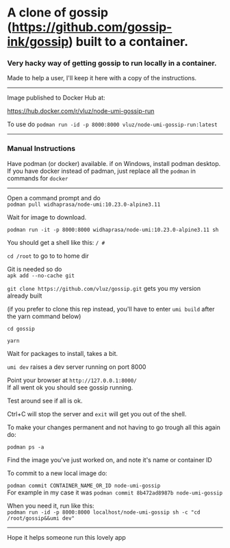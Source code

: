 # A clone of gossip (https://github.com/gossip-ink/gossip) built to a container.

### Very hacky way of getting gossip to run locally in a container.

Made to help a user, I'll keep it here with a copy of the instructions.

<hr>

Image published to Docker Hub at:

https://hub.docker.com/r/vluz/node-umi-gossip-run

To use do `podman run -id -p 8000:8000 vluz/node-umi-gossip-run:latest`

<hr>

### Manual Instructions

Have podman (or docker) available. if on Windows, install podman desktop.       
If you have docker instead of padman, just replace all the `podman` in commands for `docker`

<hr>

Open a command prompt and do     
`podman pull widhaprasa/node-umi:10.23.0-alpine3.11`

Wait for image to download.

`podman run -it -p 8000:8000 widhaprasa/node-umi:10.23.0-alpine3.11 sh`

You should get a shell like this: `/ # `

`cd /root` to go to to home dir

Git is needed so do     
`apk add --no-cache git`

`git clone https://github.com/vluz/gossip.git` gets you my version already built

(if you prefer to clone this rep instead, you'll have to enter `umi build` after the yarn command below)

`cd gossip`

`yarn`

Wait for packages to install, takes a bit.

`umi dev` raises a dev server running on port 8000

Point your browser at `http://127.0.0.1:8000/`          
If all went ok you should see gossip running.

Test around see if all is ok.

Ctrl+C will stop the server and `exit` will get you out of the shell.

To make your changes permanent and not having to go trough all this again do:        

`podman ps -a`

Find the image you've just worked on, and note it's name or container ID         

To commit to a new local image do:        

`podman commit CONTAINER_NAME_OR_ID node-umi-gossip`          
For example in my case it was `podman commit 8b472ad8987b node-umi-gossip`

When you need it, run like this:       
`podman run -id -p 8000:8000 localhost/node-umi-gossip sh -c "cd /root/gossip&&umi dev"`

<hr>

Hope it helps someone run this lovely app

